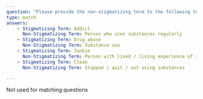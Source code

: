 ```yaml
---
question: "Please provide the non-stigmatizing term to the following terms:"
type: match
answers:
    - Stigmatizing Term: Addict
      Non-Stigmatizing Term: Person who uses substances regularly
    - Stigmatizing Term: Drug abuse
      Non-Stigmatizing Term: Substance use
    - Stigmatizing Term: Junkie
      Non-Stigmatizing Term: Person with lived / living experience of substance use
    - Stigmatizing Term: Clean
      Non-Stigmatizing Term: Stopped / quit / not using substances

---
```

<!--- This is where question-level feedback goes -->
Not used for matching questions

